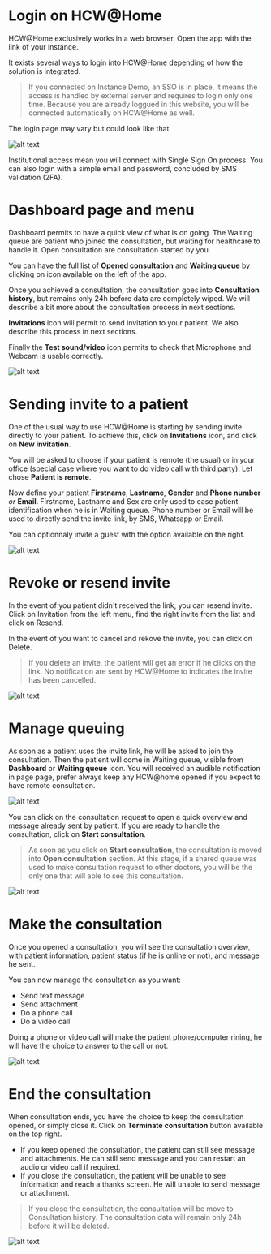 # Login on HCW@Home

HCW@Home exclusively works in a web browser. Open the app with the link of your instance.

It exists several ways to login into HCW@Home depending of how the solution is integrated.

> If you connected on Instance Demo, an SSO is in place, it means the access is handled by external server and requires to login only one time. Because you are already loggued in this website, you will be connected automatically on HCW@Home as well.

The login page may vary but could look like that.

![alt text](image-7.png)

Institutional access mean you will connect with Single Sign On process. You can also login with a simple email and password, concluded by SMS validation (2FA). 

# Dashboard page and menu

Dashboard permits to have a quick view of what is on going. The Waiting queue are patient who joined the consultation, but waiting for healthcare to handle it. Open consultation are consultation started by you.

You can have the full list of **Opened consultation** and **Waiting queue** by clicking on icon available on the left of the app.

Once you achieved a consultation, the consultation goes into **Consultation history**, but remains only 24h before data are completely wiped. We will describe a bit more about the consultation process in next sections.

**Invitations** icon will permit to send invitation to your patient. We also describe this process in next sections.

Finally the **Test sound/video** icon permits to check that Microphone and Webcam is usable correctly.

![alt text](image-8.png)

# Sending invite to a patient

One of the usual way to use HCW@Home is starting by sending invite directly to your patient. To achieve this, click on **Invitations** icon, and click on **New invitation**.

You will be asked to choose if your patient is remote (the usual) or in your office (special case where you want to do video call with third party). Let chose **Patient is remote**. 

Now define your patient **Firstname**, **Lastname**, **Gender** and **Phone number** *or* **Email**. Firstname, Lastname and Sex are only used to ease patient identification when he is in Waiting queue. Phone number or Email will be used to directly send the invite link, by SMS, Whatsapp or Email.

You can optionnaly invite a guest with the option available on the right.

![alt text](image-9.png)

# Revoke or resend invite

In the event of you patient didn't received the link, you can resend invite. Click on Invitation from the left menu, find the right invite from the list and click on Resend.

In the event of you want to cancel and rekove the invite, you can click on Delete.

> If you delete an invite, the patient will get an error if he clicks on the link. No notification are sent by HCW@Home to indicates the invite has been cancelled.

![alt text](image-10.png)

# Manage queuing

As soon as a patient uses the invite link, he will be asked to join the consultation. Then the patient will come in Waiting queue, visible from **Dashboard** or **Waiting queue** icon. You will received an audible notification in page page, prefer always keep any HCW@home opened if you expect to have remote consultation.

![alt text](image-11.png)

You can click on the consultation request to open a quick overview and message already sent by patient. If you are ready to handle the consultation, click on **Start consultation**.

> As soon as you click on **Start consultation**, the consultation is moved into **Open consultation** section. At this stage, if a shared queue was used to make consultation request to other doctors, you will be the only one that will able to see this consultation.

![alt text](image-12.png)

# Make the consultation

Once you opened a consultation, you will see the consultation overview, with patient information, patient status (if he is online or not), and message he sent.

You can now manage the consultation as you want:

* Send text message
* Send attachment
* Do a phone call
* Do a video call

Doing a phone or video call will make the patient phone/computer rining, he will have the choice to answer to the call or not.

![alt text](image-13.png)

# End the consultation

When consultation ends, you have the choice to keep the consultation opened, or simply close it. Click on **Terminate consultation** button available on the top right.

* If you keep opened the consultation, the patient can still see message and attachments. He can still send message and you can restart an audio or video call if required.
* If you close the consultation, the patient will be unable to see information and reach a thanks screen. He will unable to send message or attachment.

> If you close the consultation, the consultation will be move to Consultation history. The consultation data will remain only 24h before it will be deleted.

![alt text](image-14.png)